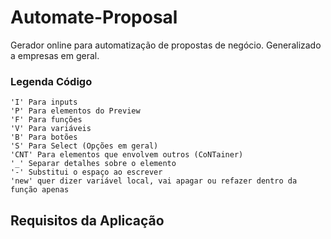 # Automate-Proposal
 Gerador online para automatização de propostas de negócio. Generalizado a empresas em geral.

### Legenda Código
    'I' Para inputs
    'P' Para elementos do Preview
    'F' Para funções
    'V' Para variáveis
    'B' Para botões
    'S' Para Select (Opções em geral)
    'CNT' Para elementos que envolvem outros (CoNTainer)
    '_' Separar detalhes sobre o elemento
    '-' Substitui o espaço ao escrever
    'new' quer dizer variável local, vai apagar ou refazer dentro da função apenas

## Requisitos da Aplicação

